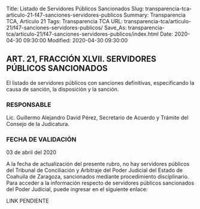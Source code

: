 Title: Listado de Servidores Públicos Sancionados
Slug: transparencia-tca-articulo-21-f47-sanciones-servidores-publicos
Summary: Transparencia TCA, Artículo 21
Tags: Transparencia TCA
URL: transparencia-tca/articulo-21/f47-sanciones-servidores-publicos/
Save_As: transparencia-tca/articulo-21/f47-sanciones-servidores-publicos/index.html
Date: 2020-04-30 09:30:00
Modified: 2020-04-30 09:30:00


## ART. 21, FRACCIÓN XLVII. SERVIDORES PÚBLICOS SANCIONADOS

El listado de servidores públicos con sanciones definitivas, especificando la causa de sanción, la disposición y la sanción.


### RESPONSABLE

Lic. Guillermo Alejandro David Pérez, Secretario de Acuerdo y Trámite del Consejo de la Judicatura.


### FECHA DE VALIDACIÓN

03 de abril del 2020


A la fecha de actualización del presente rubro, no hay servidores públicos del Tribunal de Conciliación y Arbitraje del Poder Judicial del Estado de Coahuila de Zaragoza, sancionados mediante procedimiento disciplinario.
Para acceder a  la información respecto de servidores públicos sancionados del Poder Judicial, puede ingresar en el siguiente enlace:

LINK PENDIENTE



